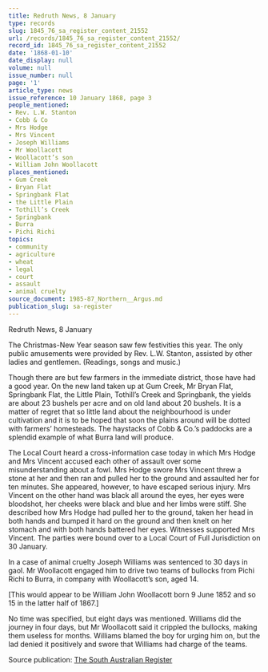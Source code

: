 ```yaml
---
title: Redruth News, 8 January
type: records
slug: 1845_76_sa_register_content_21552
url: /records/1845_76_sa_register_content_21552/
record_id: 1845_76_sa_register_content_21552
date: '1868-01-10'
date_display: null
volume: null
issue_number: null
page: '1'
article_type: news
issue_reference: 10 January 1868, page 3
people_mentioned:
- Rev. L.W. Stanton
- Cobb & Co
- Mrs Hodge
- Mrs Vincent
- Joseph Williams
- Mr Woollacott
- Woollacott’s son
- William John Woollacott
places_mentioned:
- Gum Creek
- Bryan Flat
- Springbank Flat
- the Little Plain
- Tothill’s Creek
- Springbank
- Burra
- Pichi Richi
topics:
- community
- agriculture
- wheat
- legal
- court
- assault
- animal cruelty
source_document: 1985-87_Northern__Argus.md
publication_slug: sa-register
---
```


Redruth News, 8 January

The Christmas-New Year season saw few festivities this year.  The only public amusements were provided by Rev. L.W. Stanton, assisted by other ladies and gentlemen.  (Readings, songs and music.)

Though there are but few farmers in the immediate district, those have had a good year.  On the new land taken up at Gum Creek, Mr Bryan Flat, Springbank Flat, the Little Plain, Tothill’s Creek and Springbank, the yields are about 23 bushels per acre and on old land about 20 bushels.  It is a matter of regret that so little land about the neighbourhood is under cultivation and it is to be hoped that soon the plains around will be dotted with farmers’ homesteads.  The haystacks of Cobb & Co.’s paddocks are a splendid example of what Burra land will produce.

The Local Court heard a cross-information case today in which Mrs Hodge and Mrs Vincent accused each other of assault over some misunderstanding about a fowl.  Mrs Hodge swore Mrs Vincent threw a stone at her and then ran and pulled her to the ground and assaulted her for ten minutes.  She appeared, however, to have escaped serious injury.  Mrs Vincent on the other hand was black all around the eyes, her eyes were bloodshot, her cheeks were black and blue and her limbs were stiff.  She described how Mrs Hodge had pulled her to the ground, taken her head in both hands and bumped it hard on the ground and then knelt on her stomach and with both hands battered her eyes.  Witnesses supported Mrs Vincent.  The parties were bound over to a Local Court of Full Jurisdiction on 30 January.

In a case of animal cruelty Joseph Williams was sentenced to 30 days in gaol.  Mr Woollacott engaged him to drive two teams of bullocks from Pichi Richi to Burra, in company with Woollacott’s son, aged 14.

[This would appear to be William John Woollacott born 9 June 1852 and so 15 in the latter half of 1867.]

No time was specified, but eight days was mentioned.  Williams did the journey in four days, but Mr Woollacott said it crippled the bullocks, making them useless for months.  Williams blamed the boy for urging him on, but the lad denied it positively and swore that Williams had charge of the teams.

Source publication: [The South Australian Register](/publications/sa-register/)
